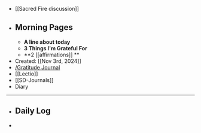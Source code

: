 - [[Sacred Fire discussion]]
- ## Morning Pages
	- **A line about today**
	- **3 Things I'm Grateful For**
	- **2 [[affirmations]] **
- Created: [[Nov 3rd, 2024]]
- [/Gratitude Journal](/Gratitude-Journal.md)
- [[Lectio]]
- [[SD-Journals]]
- Diary
- ---
- ## Daily Log
-